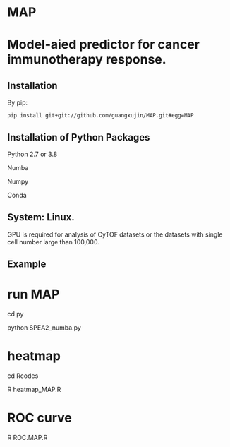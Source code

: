 # MAP
# Model-aied predictor for cancer immunotherapy response.

## Installation

By pip:
```
pip install git+git://github.com/guangxujin/MAP.git#egg=MAP
```


## Installation of Python Packages
Python 2.7 or 3.8

Numba

Numpy

Conda

## System: Linux.
GPU is required for analysis of CyTOF datasets or the datasets with single cell number large than 100,000.
## Example

# run MAP
cd py

python SPEA2_numba.py
# heatmap
cd Rcodes

R heatmap_MAP.R
# ROC curve
R ROC.MAP.R
